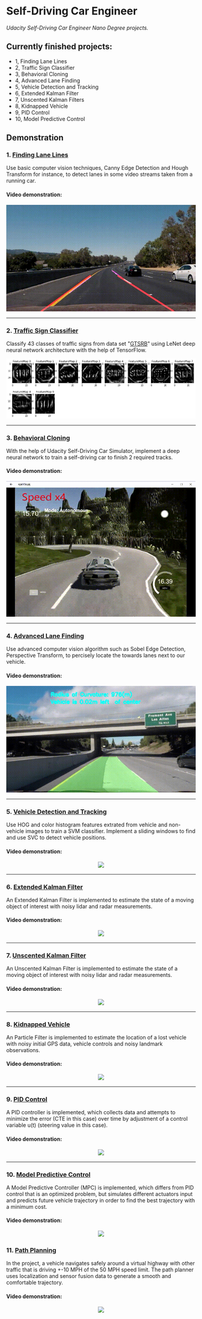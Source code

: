# **Self-Driving Car Engineer**
*Udacity Self-Driving Car Engineer Nano Degree projects.*

## Currently finished projects:
- 1, Finding Lane Lines
- 2, Traffic Sign Classifier
- 3, Behavioral Cloning
- 4, Advanced Lane Finding
- 5, Vehicle Detection and Tracking
- 6, Extended Kalman Filter
- 7, Unscented Kalman Filters
- 8, Kidnapped Vehicle
- 9, PID Control
- 10, Model Predictive Control

## Demonstration


### 1. [Finding Lane Lines](https://github.com/ObinnaNdbs/Udacity-Self-Driving-Car-Engineer/tree/main/P1-Finding-Lane-Lines)
Use basic computer vision techniques, Canny Edge Detection and Hough Transform for instance, to detect lanes in some video streams taken from a running car.

#### Video demonstration:
<p align="center">
  	<a href="https://www.youtube.com/watch?v=6csFn21axXY">
  		<img src="./demonstration/P1.gif"/>
	</a>
</p>

---
### 2. [Traffic Sign Classifier](https://github.com/ObinnaNdbs/Udacity-Self-Driving-Car-Engineer/tree/main/P2-Traffic-Sign-Classifier)
Classify 43 classes of traffic signs from data set "[GTSRB](http://benchmark.ini.rub.de/)" using LeNet deep neural network architecture with the help of TensorFlow.

<p align="center">
  	<img src="./demonstration/P2.png"/>
</p>

---
### 3. [Behavioral Cloning](https://github.com/ObinnaNdbs/Udacity-Self-Driving-Car-Engineer/tree/main/P3-Behavioral-Cloning)
With the help of Udacity Self-Driving Car Simulator, implement a deep neural network to train a self-driving car to finish 2 required tracks.

#### Video demonstration:
<p align="center">
  	<a href="https://www.youtube.com/watch?v=8Yym71D-72U">
  		<img src="./demonstration/P3.gif"/>
	</a>
</p>

---
### 4. [Advanced Lane Finding](https://github.com/ObinnaNdbs/Udacity-Self-Driving-Car-Engineer/tree/main/P4-Advanced-Lane-Finding)
Use advanced computer vision algorithm such as Sobel Edge Detection, Perspective Transform, to percisely locate the towards lanes next to our vehicle.

#### Video demonstration:
<p align="center">
  	<a href="https://www.youtube.com/watch?v=u_qY0bvhmsg">
  		<img src="./demonstration/P4.gif"/>
	</a>
</p>

---
### 5. [Vehicle Detection and Tracking](https://github.com/ObinnaNdbs/Udacity-Self-Driving-Car-Engineer/tree/main/P5-Vehicle-Detection-And-Tracking)
Use HOG and color histogram features extrated from vehicle and non-vehicle images to train a SVM classifier. Implement a sliding windows to find and use SVC to detect vehicle positions.

#### Video demonstration:
<p align="center">
  	<a href="https://www.youtube.com/watch?v=ci_8yStnfUk">
  		<img src="https://raw.githubusercontent.com/joeyzhong90595/Self-Driving-Car-Engineer-Projects/master/demonstration/p5.gif"/>
	</a>
</p>

---
### 6. [Extended Kalman Filter](https://github.com/ObinnaNdbs/Udacity-Self-Driving-Car-Engineer/tree/main/P6-Extended-Kalman-Filter)
An Extended Kalman Filter is implemented to estimate the state of a moving object of interest with noisy lidar and radar measurements.

#### Video demonstration:
<p align="center">
  	<a href="https://youtu.be/iN-Bf5Ay5Bc">
  		<img src="https://raw.githubusercontent.com/joeyzhong90595/Self-Driving-Car-Engineer-Projects/master/demonstration/p6.gif"/>
	</a>
</p>

---
### 7. [Unscented Kalman Filter](https://github.com/ObinnaNdbs/Udacity-Self-Driving-Car-Engineer/tree/main/P7-Unscented-Kalman-Filter)
An Unscented Kalman Filter is implemented to estimate the state of a moving object of interest with noisy lidar and radar measurements.

#### Video demonstration:
<p align="center">
  	<a href="https://youtu.be/F7sMPR5R4yI">
  		<img src="https://raw.githubusercontent.com/joeyzhong90595/Self-Driving-Car-Engineer-Projects/master/demonstration/p7.gif"/>
	</a>
</p>

---
### 8. [Kidnapped Vehicle](https://github.com/ObinnaNdbs/Udacity-Self-Driving-Car-Engineer/tree/main/P8-Kidnapped-Vehicle)
An Particle Filter is implemented to estimate the location of a lost vehicle with noisy initial GPS data, vehicle controls and noisy landmark observations.

#### Video demonstration:
<p align="center">
  	<a href="https://youtu.be/fUX9pNs2IIY">
  		<img src="https://raw.githubusercontent.com/joeyzhong90595/Self-Driving-Car-Engineer-Projects/master/demonstration/p8.gif"/>
	</a>
</p>

---
### 9. [PID Control](https://github.com/ObinnaNdbs/Udacity-Self-Driving-Car-Engineer/tree/main/P9-PID-Control)
A PID controller is implemented, which collects data and attempts to minimize the error (CTE in this case) over time by adjustment of a control variable u(t) (steering value in this case).

#### Video demonstration:
<p align="center">
  	<a href="https://youtu.be/-OvcFFYefM8">
  		<img src="https://raw.githubusercontent.com/joeyzhong90595/Self-Driving-Car-Engineer-Projects/master/demonstration/p9.gif"/>
	</a>
</p>

---
### 10. [Model Predictive Control](https://github.com/ObinnaNdbs/Udacity-Self-Driving-Car-Engineer/tree/main/P10-MPC)
A Model Predictive Controller (MPC) is implemented, which differs from PID control that is an optimized problem, but simulates different actuators input and predicts future vehicle trajectory in order to find the best trajectory with a minimum cost.

#### Video demonstration:
<p align="center">
  	<a href="https://youtu.be/8qw0ykeOhuI">
  		<img src="https://raw.githubusercontent.com/joeyzhong90595/Self-Driving-Car-Engineer-Projects/master/demonstration/p10.gif"/>
	</a>
</p>

### 11. [Path Planning](https://github.com/ObinnaNdbs/Udacity-Self-Driving-Car-Engineer/tree/main/P11-Path-Planning)

In the project, a vehicle navigates safely around a virtual highway with other traffic that is driving +-10 MPH of the 50 MPH speed limit. The path planner uses localization and sensor fusion data to generate a smooth and comfortable trajectory.

#### Video demonstration:

<p align="center">
  	<a href="https://youtu.be/PJqq0DKkakM">
  		<img src="https://raw.githubusercontent.com/joeyzhong90595/Self-Driving-Car-Engineer-Projects/master/demonstration/p11.gif"/>
	</a>
</p>
